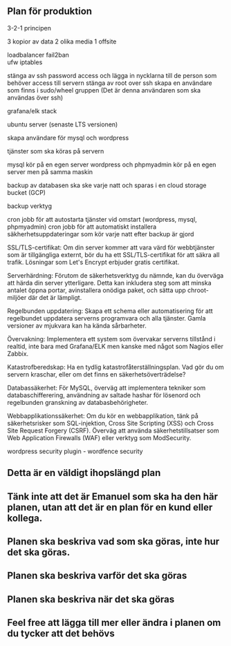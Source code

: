 ## Plan för produktion


3-2-1 principen

3 kopior av data
2 olika media
1 offsite

loadbalancer
fail2ban    
ufw 
iptables

stänga av ssh password access och lägga in nycklarna till de person som behöver access till servern
stänga av root over ssh
skapa en användare som finns i sudo/wheel gruppen (Det är denna användaren som ska användas över ssh)

grafana/elk stack

ubuntu server (senaste LTS versionen)

skapa användare för mysql och wordpress

tjänster som ska köras på servern

mysql kör på en egen server
wordpress och phpmyadmin kör på en egen server men på samma maskin

backup av databasen ska ske varje natt och sparas i en cloud storage bucket (GCP)

backup verktyg

cron jobb för att autostarta tjänster vid omstart (wordpress, mysql, phpmyadmin)
cron jobb för att automatiskt installera säkherhetsuppdateringar som kör varje natt efter backup är gjord

SSL/TLS-certifikat: Om din server kommer att vara värd för webbtjänster som är tillgängliga externt, bör du ha ett SSL/TLS-certifikat för att säkra all trafik. Lösningar som Let's Encrypt erbjuder gratis certifikat.

Serverhärdning: Förutom de säkerhetsverktyg du nämnde, kan du överväga att härda din server ytterligare. Detta kan inkludera steg som att minska antalet öppna portar, avinstallera onödiga paket, och sätta upp chroot-miljöer där det är lämpligt.

Regelbunden uppdatering: Skapa ett schema eller automatisering för att regelbundet uppdatera serverns programvara och alla tjänster. Gamla versioner av mjukvara kan ha kända sårbarheter.

Övervakning: Implementera ett system som övervakar serverns tillstånd i realtid, inte bara med Grafana/ELK men kanske med något som Nagios eller Zabbix.

Katastrofberedskap: Ha en tydlig katastrofåterställningsplan. Vad gör du om servern kraschar, eller om det finns en säkerhetsöverträdelse?

Databassäkerhet: För MySQL, överväg att implementera tekniker som databaschifferering, användning av saltade hashar för lösenord och regelbunden granskning av databasbehörigheter.

Webbapplikationssäkerhet: Om du kör en webbapplikation, tänk på säkerhetsrisker som SQL-injektion, Cross Site Scripting (XSS) och Cross Site Request Forgery (CSRF). Överväg att använda säkerhetstillsatser som Web Application Firewalls (WAF) eller verktyg som ModSecurity.

wordpress security plugin - wordfence security 

## Detta är en väldigt ihopslängd plan
## Tänk inte att det är Emanuel som ska ha den här planen, utan att det är en plan för en kund eller kollega.
## Planen ska beskriva vad som ska göras, inte hur det ska göras.
## Planen ska beskriva varför det ska göras
## Planen ska beskriva när det ska göras
## Feel free att lägga till mer eller ändra i planen om du tycker att det behövs
